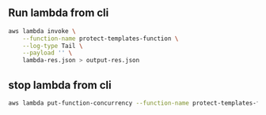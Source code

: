 ## Run lambda from cli
``` sh
aws lambda invoke \
    --function-name protect-templates-function \
    --log-type Tail \
    --payload '' \
    lambda-res.json > output-res.json
```
## stop lambda from cli
``` sh
aws lambda put-function-concurrency --function-name protect-templates-function --reserved-concurrent-executions 0
```